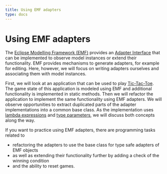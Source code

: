 ```yaml
---
title: Using EMF adapters
type: docs
---
```


# Using EMF adapters

[eclipse modelling framework (emf)]: https://www.eclipse.org/modeling/emf/
[adapter interface]: https://download.eclipse.org/modeling/emf/emf/javadoc/2.11/org/eclipse/emf/common/notify/Adapter.html

The [Eclipse Modelling Framework (EMF)] provides an [Adapter Interface] that can be implemented to observe model instances or extend their functionality. EMF provides mechanisms to generate adapters, for example for editing. Here, however, we will focus on writing adapters ourselves and associating them with model instances.

First, we will look at an application that can be used to play [Tic-Tac-Toe]. The game state of this application is modeled using EMF and additional functionality is implemented in static methods. Then we will refactor the application to implement the same functionality using EMF adapters. We will observe opportunities to extract duplicated parts of the adapter implementations into a common base class. As the implementation uses [lambda expressions] and [type parameters], we will discuss both concepts along the way.

If you want to practice using EMF adapters, there are programming tasks related to

- refactoring the adapters to use the base class for type safe adapters of EMF objects
- as well as extending their functionality further by adding a check of the winning condition
- and the ability to reset games.

[tic-tac-toe]: https://en.wikipedia.org/wiki/Tic-tac-toe
[lambda expressions]: https://docs.oracle.com/javase/tutorial/java/javaOO/lambdaexpressions.html
[type parameters]: https://docs.oracle.com/javase/tutorial/java/generics/index.html
